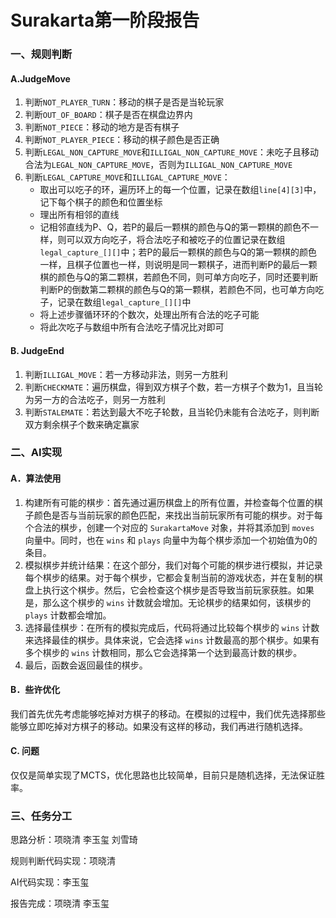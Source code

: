 # **Surakarta第一阶段报告**  
### 一、规则判断

#### A.JudgeMove
1. 判断`NOT_PLAYER_TURN`：移动的棋子是否是当轮玩家  
2. 判断`OUT_OF_BOARD`：棋子是否在棋盘边界内  
3. 判断`NOT_PIECE`：移动的地方是否有棋子  
4. 判断`NOT_PLAYER_PIECE`：移动的棋子颜色是否正确  
5. 判断`LEGAL_NON_CAPTURE_MOVE`和`ILLIGAL_NON_CAPTURE_MOVE`：未吃子且移动合法为`LEGAL_NON_CAPTURE_MOVE`，否则为`ILLIGAL_NON_CAPTURE_MOVE`  
6. 判断`LEGAL_CAPTURE_MOVE`和`ILLIGAL_CAPTURE_MOVE`：
   * 取出可以吃子的环，遍历环上的每一个位置，记录在数组`line[4][3]`中，记下每个棋子的颜色和位置坐标
   * 理出所有相邻的直线  
   * 记相邻直线为P、Q，若P的最后一颗棋的颜色与Q的第一颗棋的颜色不一样，则可以双方向吃子，将合法吃子和被吃子的位置记录在数组`legal_capture_[][]`中；若P的最后一颗棋的颜色与Q的第一颗棋的颜色一样，且棋子位置也一样，则说明是同一颗棋子，进而判断P的最后一颗棋的颜色与Q的第二颗棋，若颜色不同，则可单方向吃子，同时还要判断判断P的倒数第二颗棋的颜色与Q的第一颗棋，若颜色不同，也可单方向吃子，记录在数组`legal_capture_[][]`中  
   * 将上述步骤循环环的个数次，处理出所有合法的吃子可能  
   * 将此次吃子与数组中所有合法吃子情况比对即可

#### B.	JudgeEnd
1. 判断`ILLIGAL_MOVE`：若一方移动非法，则另一方胜利  
2. 判断`CHECKMATE`：遍历棋盘，得到双方棋子个数，若一方棋子个数为1，且当轮为另一方的合法吃子，则另一方胜利  
3. 判断`STALEMATE`：若达到最大不吃子轮数，且当轮仍未能有合法吃子，则判断双方剩余棋子个数来确定赢家

### 二、AI实现
#### A．算法使用  
1. 构建所有可能的棋步：首先通过遍历棋盘上的所有位置，并检查每个位置的棋子颜色是否与当前玩家的颜色匹配，来找出当前玩家所有可能的棋步。对于每个合法的棋步，创建一个对应的 `SurakartaMove` 对象，并将其添加到 `moves` 向量中。同时，也在 `wins` 和 `plays` 向量中为每个棋步添加一个初始值为0的条目。
2. 模拟棋步并统计结果：在这个部分，我们对每个可能的棋步进行模拟，并记录每个棋步的结果。对于每个棋步，它都会复制当前的游戏状态，并在复制的棋盘上执行这个棋步。然后，它会检查这个棋步是否导致当前玩家获胜。如果是，那么这个棋步的 `wins` 计数就会增加。无论棋步的结果如何，该棋步的 `plays` 计数都会增加。
3. 选择最佳棋步：在所有的模拟完成后，代码将通过比较每个棋步的 `wins` 计数来选择最佳的棋步。具体来说，它会选择 `wins` 计数最高的那个棋步。如果有多个棋步的 `wins` 计数相同，那么它会选择第一个达到最高计数的棋步。  
4. 最后，函数会返回最佳的棋步。
#### B．些许优化
我们首先优先考虑能够吃掉对方棋子的移动。在模拟的过程中，我们优先选择那些能够立即吃掉对方棋子的移动。如果没有这样的移动，我们再进行随机选择。
#### C. 问题
仅仅是简单实现了MCTS，优化思路也比较简单，目前只是随机选择，无法保证胜率。
### 三、任务分工
思路分析：项晓清 李玉玺 刘雪琦  

规则判断代码实现：项晓清  

AI代码实现：李玉玺  

报告完成：项晓清 李玉玺


